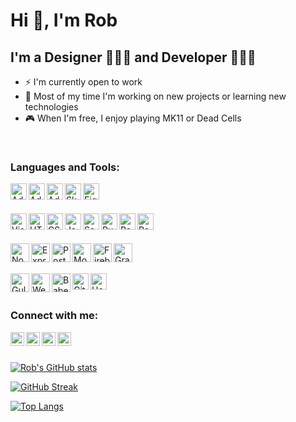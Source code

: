 # Hi 👋, I'm Rob

## I'm a Designer 👨🏻‍🎨 and Developer 👨🏻‍💻

- ⚡️ I'm currently open to work
- 💪 Most of my time I'm working on new projects or learning new technologies
- 🎮 When I'm free, I enjoy playing MK11 or Dead Cells

</br>

### Languages and Tools:

[<img align="left" alt="Adobe Photoshop" width="26px" src="https://cdn.jsdelivr.net/gh/devicons/devicon/icons/photoshop/photoshop-plain.svg" />](https://www.adobe.com/products/photoshop.html)
[<img align="left" alt="Adobe Illustrator" width="26px" src="https://cdn.jsdelivr.net/gh/devicons/devicon/icons/illustrator/illustrator-plain.svg" />](https://www.adobe.com/products/illustrator/free-trial-download.html)
[<img align="left" alt="Adobe XD" width="26px" src="https://cdn.jsdelivr.net/gh/devicons/devicon/icons/xd/xd-plain.svg" />](https://www.adobe.com/products/xd.html)
[<img align="left" alt="Sketch" width="26px" src="https://cdn.jsdelivr.net/gh/devicons/devicon/icons/sketch/sketch-original.svg" />](https://www.sketch.com/)
[<img align="left" alt="Figma" width="26px" src="https://cdn.jsdelivr.net/gh/devicons/devicon/icons/figma/figma-original.svg" />](https://www.figma.com/)

</br>
</br>

[<img align="left" alt="Visual Studio Code" width="26px" src="https://cdn.jsdelivr.net/gh/devicons/devicon/icons/vscode/vscode-original.svg" />](https://code.visualstudio.com/)
[<img align="left" alt="HTML5" width="26px" src="https://cdn.jsdelivr.net/gh/devicons/devicon/icons/html5/html5-original.svg" />](https://developer.mozilla.org/en-US/docs/Web/HTML)
[<img align="left" alt="CSS3" width="26px" src="https://cdn.jsdelivr.net/gh/devicons/devicon/icons/css3/css3-original.svg" />](https://developer.mozilla.org/en-US/docs/Web/CSS)
[<img align="left" alt="Javascript" width="26px" src="https://cdn.jsdelivr.net/gh/devicons/devicon/icons/javascript/javascript-original.svg" />](https://developer.mozilla.org/en-US/docs/Web/javascript)
[<img align="left" alt="Sass" width="26px" src="https://cdn.jsdelivr.net/gh/devicons/devicon/icons/sass/sass-original.svg" />](https://sass-lang.com/)
[<img align="left" alt="Pug" width="26px" src="https://cdn.freebiesupply.com/logos/large/2x/pug-logo-svg-vector.svg" />](https://pugjs.org/api/getting-started.html)
[<img align="left" alt="React" width="26px" src="https://cdn.jsdelivr.net/gh/devicons/devicon/icons/react/react-original.svg" />](https://reactjs.org/)
[<img align="left" alt="Redux" width="26px" src="https://cdn.jsdelivr.net/gh/devicons/devicon/icons/redux/redux-original.svg" />](https://redux.js.org)

</br>
</br>

[<img align="left" alt="Node.js" width="30px" src="https://cdn.jsdelivr.net/gh/devicons/devicon/icons/nodejs/nodejs-original.svg" />](https://nodejs.org/)
[<img align="left" alt="Express" width="30px" src="https://cdn.jsdelivr.net/gh/devicons/devicon/icons/express/express-original.svg" />](http://expressjs.com/)
[<img align="left" alt="PostgreSQL" width="30px" src="https://cdn.jsdelivr.net/gh/devicons/devicon/icons/postgresql/postgresql-plain.svg" />](https://www.postgresql.org/)
[<img align="left" alt="MongoDB" width="30px" src="https://cdn.jsdelivr.net/gh/devicons/devicon/icons/mongodb/mongodb-original.svg" />](https://www.mongodb.com/)
[<img align="left" alt="Firebase" width="30px" src="https://cdn.jsdelivr.net/gh/devicons/devicon/icons/firebase/firebase-plain.svg" />](https://firebase.google.com/)
[<img align="left" alt="GraphQL" width="30px" src="https://cdn.jsdelivr.net/gh/devicons/devicon/icons/graphql/graphql-plain.svg" />](https://graphql.org/)

</br>
</br>

[<img align="left" alt="Gulp" width="30px" src="https://cdn.jsdelivr.net/gh/devicons/devicon/icons/gulp/gulp-plain.svg" />](https://gulpjs.com/)
[<img align="left" alt="Webpack" width="30px" src="https://cdn.jsdelivr.net/gh/devicons/devicon/icons/webpack/webpack-original.svg" />](https://webpack.js.org/)
[<img align="left" alt="Babel" width="30px" src="https://cdn.jsdelivr.net/gh/devicons/devicon/icons/babel/babel-original.svg" />](https://babeljs.io/)
[<img align="left" alt="Git" width="26px" src="https://cdn.jsdelivr.net/gh/devicons/devicon/icons/git/git-original.svg" />](https://git-scm.com/)
[<img align="left" alt="Heroku" width="26px" src="https://cdn.jsdelivr.net/gh/devicons/devicon/icons/heroku/heroku-plain.svg" />](https://www.heroku.com/)

</br>
</br>

### Connect with me:

[<img align="left" alt="Rob | Behance" width="22px" src="https://cdn.freebiesupply.com/logos/large/2x/behance-1-logo-svg-vector.svg" />][behance]
[<img align="left" alt="Rob | Twitter" width="22px" src="https://cdn.icon-icons.com/icons2/122/PNG/512/twitter_socialnetwork_20007.png" />][twitter]
[<img align="left" alt="Rob | Intagram" width="22px" src="https://cdn.icon-icons.com/icons2/1753/PNG/512/iconfinder-social-media-applications-3instagram-4102579_113804.png" />][instagram]
[<img align="left" alt="Rob | Linkedin" width="22px" src="https://cdn.icon-icons.com/icons2/99/PNG/512/linkedin_socialnetwork_17441.png" />][linkedin]

</br>
</br>

[![Rob's GitHub stats](https://github-readme-stats.vercel.app/api?username=darsay8&show_icons=true&locale=en&theme=dark&icon_color=2F6EB4&hide_border=true&hide=contribs,stars&count_private=true)](https://github.com/darsay8)

[![GitHub Streak](https://github-readme-streak-stats.herokuapp.com?user=darsay8&theme=dark&date_format=M%20j%5B%2C%20Y%5D&ring=2F6EB4&fire=2F6EB4&currStreakLabel=2F6EB4&hide_border=true)](https://github.com/darsay8)

[![Top Langs](https://github-readme-stats.vercel.app/api/top-langs/?username=darsay8&exclude_repo=barbershop,treek-in,gigeo-app,revista-online,tomato-aunt,des-flex&layout=compact&theme=dark&hide_border=true)](https://github.com/darsay8)

[behance]: https://www.behance.net/robertomoya
[twitter]: https://twitter.com/estas_aki
[instagram]: https://www.instagram.com/84rmb/
[linkedin]: https://linkedin.com/in/roberto-moya
